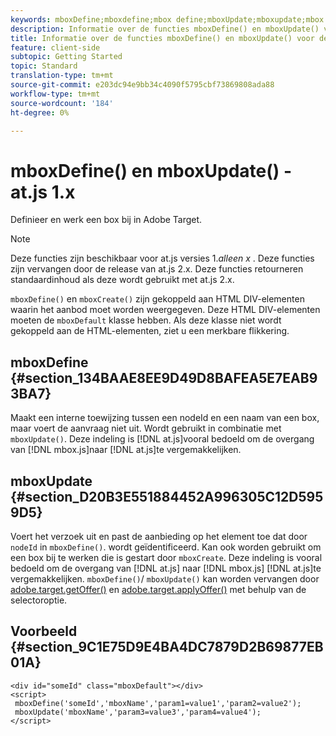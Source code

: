 ```yaml
---
keywords: mboxDefine;mboxdefine;mbox define;mboxUpdate;mboxupdate;mbox update;at.js;functions;function
description: Informatie over de functies mboxDefine() en mboxUpdate() voor de JavaScript-bibliotheek van Adobe Target at.js.
title: Informatie over de functies mboxDefine() en mboxUpdate() voor de JavaScript-bibliotheek van Adobe Target at.js.
feature: client-side
subtopic: Getting Started
topic: Standard
translation-type: tm+mt
source-git-commit: e203dc94e9bb34c4090f5795cbf73869808ada88
workflow-type: tm+mt
source-wordcount: '184'
ht-degree: 0%

---
```



# mboxDefine() en mboxUpdate() - at.js 1.x

Definieer en werk een box bij in Adobe Target.

>[!NOTE]
>
>Deze functies zijn beschikbaar voor at.js versies 1.*alleen x* . Deze functies zijn vervangen door de release van at.js 2.x. Deze functies retourneren standaardinhoud als deze wordt gebruikt met at.js 2.x.

`mboxDefine()` en `mboxCreate()` zijn gekoppeld aan HTML DIV-elementen waarin het aanbod moet worden weergegeven. Deze HTML DIV-elementen moeten de `mboxDefault` klasse hebben. Als deze klasse niet wordt gekoppeld aan de HTML-elementen, ziet u een merkbare flikkering.

## mboxDefine {#section_134BAAE8EE9D49D8BAFEA5E7EAB93BA7}

Maakt een interne toewijzing tussen een nodeId en een naam van een box, maar voert de aanvraag niet uit. Wordt gebruikt in combinatie met `mboxUpdate()`. Deze indeling is [!DNL at.js]vooral bedoeld om de overgang van [!DNL mbox.js]naar [!DNL at.js]te vergemakkelijken.

## mboxUpdate {#section_D20B3E551884452A996305C12D5959D5}

Voert het verzoek uit en past de aanbieding op het element toe dat door `nodeId` in `mboxDefine()`. wordt geïdentificeerd. Kan ook worden gebruikt om een box bij te werken die is gestart door `mboxCreate`. Deze indeling is vooral bedoeld om de overgang van [!DNL at.js] naar [!DNL mbox.js] [!DNL at.js]te vergemakkelijken. `mboxDefine()`/ `mboxUpdate()` kan worden vervangen door [adobe.target.getOffer()](/help/c-implementing-target/c-implementing-target-for-client-side-web/adobe-target-getoffer.md) en [adobe.target.applyOffer()](/help/c-implementing-target/c-implementing-target-for-client-side-web/adobe-target-applyoffer.md) met behulp van de selectoroptie.

## Voorbeeld {#section_9C1E75D9E4BA4DC7879D2B69877EB01A}

```
<div id="someId" class="mboxDefault"></div> 
<script> 
 mboxDefine('someId','mboxName','param1=value1','param2=value2'); 
 mboxUpdate('mboxName','param3=value3','param4=value4'); 
</script>
```
